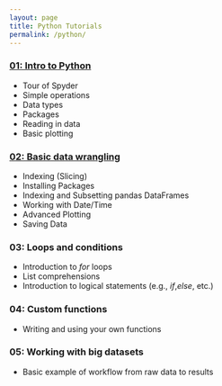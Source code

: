 ```yaml
---
layout: page
title: Python Tutorials
permalink: /python/
---
```


### [01: Intro to Python](/programming_tutorials/python-tutorial-01/)
* Tour of Spyder
* Simple operations
* Data types
* Packages
* Reading in data
* Basic plotting

### [02: Basic data wrangling](/programming_tutorials/python-tutorial-02/)
* Indexing (Slicing)
* Installing Packages
* Indexing and Subsetting pandas DataFrames
* Working with Date/Time
* Advanced Plotting
* Saving Data

### 03: Loops and conditions
* Introduction to _for_ loops
* List comprehensions
* Introduction to logical statements (e.g., _if_,_else_, etc.)

### 04: Custom functions
* Writing and using your own functions

### 05: Working with big datasets
* Basic example of workflow from raw data to results

